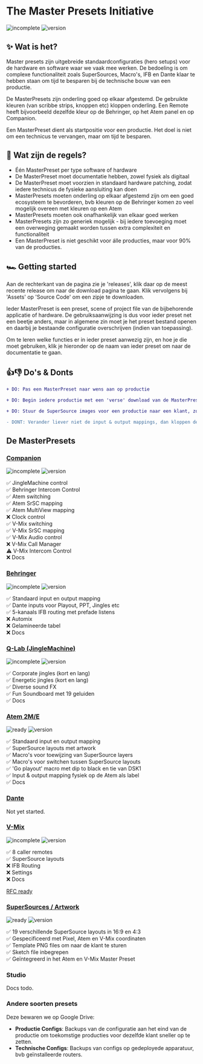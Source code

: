 # The Master Presets Initiative

![incomplete](https://img.shields.io/badge/status-beta-orange)
![version](https://img.shields.io/badge/version-0.4-orange)

## ✨ Wat is het?

Master presets zijn uitgebreide standaardconfiguraties (hero setups) voor de hardware en software waar we vaak mee werken. De bedoeling is om complexe functionaliteit zoals SuperSources, Macro's, IFB en Dante klaar te hebben staan om tijd te besparen bij de technische bouw van een productie.

De MasterPresets zijn onderling goed op elkaar afgestemd. De gebruikte kleuren (van scribbe strips, knoppen etc) kloppen onderling. Een Remote heeft bijvoorbeeld dezelfde kleur op de Behringer, op het Atem panel en op Companion.

Een MasterPreset dient als startpositie voor een productie. Het doel is niet om een technicus te vervangen, maar om tijd te besparen.

## 🚨 Wat zijn de regels?

- Één MasterPreset per type software of hardware
- De MasterPreset moet documentatie hebben, zowel fysiek als digitaal
- De MasterPreset moet voorzien in standaard hardware patching, zodat iedere technicus de fysieke aansluiting kan doen
- MasterPresets moeten onderling op elkaar afgestemd zijn om een goed ecosysteem te bevorderen, bvb kleuren op de Behringer komen zo veel mogelijk overeen met kleuren op een Atem
- MasterPresets moeten ook onafhankelijk van elkaar goed werken
- MasterPresets zijn zo generiek mogelijk - bij iedere toevoeging moet een overweging gemaakt worden tussen extra complexiteit en functionaliteit
- Een MasterPreset is niet geschikt voor álle producties, maar voor 90% van de producties.

## 🏎️ Getting started

Aan de rechterkant van de pagina zie je 'releases', klik daar op de meest recente release om naar de download pagina te gaan. Klik vervolgens bij 'Assets' op 'Source Code' om een zipje te downloaden.

Ieder MasterPreset is een preset, scene of project file van de bijbehorende applicatie of hardware. De gebruiksaanwijzing is dus voor ieder preset net een beetje anders, maar in algemene zin moet je het preset bestand openen en daarbij je bestaande configuratie overschrijven (indien van toepassing).

Om te leren welke functies er in ieder preset aanwezig zijn, en hoe je die moet gebruiken, klik je hieronder op de naam van ieder preset om naar de documentatie te gaan.

## 👍👎 Do's & Donts

```diff
+ DO: Pas een MasterPreset naar wens aan op productie

+ DO: Begin iedere productie met een 'verse' download van de MasterPresets

+ DO: Stuur de SuperSource images voor een productie naar een klant, zodat de klant haar designs daarop kan baseren

- DONT: Verander liever niet de input & output mappings, dan kloppen de MasterPresets onderling niet meer
```

## De MasterPresets

### [Companion](https://github.com/streammyevent/MasterPresets/tree/master/Companion)

![incomplete](https://img.shields.io/badge/status-incomplete-red)
![version](https://img.shields.io/badge/version-0.3-red)

✅ JingleMachine control
<br />✅ Behringer Intercom Control
<br />✅ Atem switching
<br />✅ Atem SrSC mapping
<br />✅ Atem MultiView mapping
<br />❌ Clock control
<br />✅ V-Mix switching
<br />✅ V-Mix SrSC mapping
<br />✅ V-Mix Audio control
<br />❌ V-Mix Call Manager
<br />⚠️ V-Mix Intercom Control
<br />❌ Docs

### [Behringer](https://github.com/streammyevent/MasterPresets/tree/master/Behringer)

![incomplete](https://img.shields.io/badge/status-no%20docs-orange)
![version](https://img.shields.io/badge/version-1.1-green)

✅ Standaard input en output mapping
<br />✅ Dante inputs voor Playout, PPT, Jingles etc
<br />✅ 5-kanaals IFB routing met prefade listens
<br />❌ Automix
<br />❌ Gelamineerde tabel
<br />❌ Docs

### [Q-Lab (JingleMachine)](https://github.com/streammyevent/MasterPresets/tree/master/JingleMachine)

![incomplete](https://img.shields.io/badge/status-ready-green)
![version](https://img.shields.io/badge/version-1.1-green)

✅ Corporate jingles (kort en lang)
<br />✅ Energetic jingles (kort en lang)
<br />✅ Diverse sound FX
<br />✅ Fun Soundboard met 19 geluiden
<br />✅ Docs

### [Atem 2M/E](https://github.com/streammyevent/MasterPresets/tree/master/Atem2ME)

![ready](https://img.shields.io/badge/status-ready-green)
![version](https://img.shields.io/badge/version-1.0-green)

✅ Standaard input en output mapping
<br />✅ SuperSource layouts met artwork
<br />✅ Macro's voor toewijzing van SuperSource layers
<br />✅ Macro's voor switchen tussen SuperSource layouts
<br />✅ 'Go playout' macro met dip to black en tie van DSK1
<br />✅ Input & output mapping fysiek op de Atem als label
<br />✅ Docs

### [Dante](https://github.com/streammyevent/MasterPresets/tree/master/Dante)

Not yet started.

### [V-Mix](https://github.com/streammyevent/MasterPresets/tree/master/V-Mix)

![incomplete](https://img.shields.io/badge/status-incomplete-orange)
![version](https://img.shields.io/badge/version-0.3-red)

✅ 8 caller remotes
<br />✅ SuperSource layouts
<br />❌ IFB Routing
<br />❌ Settings
<br />❌ Docs

[RFC ready](https://github.com/streammyevent/MasterPresets/blob/master/V-Mix/RFC.md)

### [SuperSources / Artwork](https://github.com/streammyevent/MasterPresets/tree/master/SuperSources)

![ready](https://img.shields.io/badge/status-ready-green)
![version](https://img.shields.io/badge/version-1.0-green)

✅ 19 verschillende SuperSource layouts in 16:9 en 4:3
<br />✅ Gespecificeerd met Pixel, Atem en V-Mix coordinaten
<br />✅ Template PNG files om naar de klant te sturen
<br />✅ Sketch file inbegrepen
<br />✅ Geïntegreerd in het Atem en V-Mix Master Preset

### Studio

Docs todo.

### Andere soorten presets

Deze bewaren we op Google Drive:

- **Productie Configs**: Backups van de configuratie aan het eind van de productie om toekomstige producties voor dezelfde klant sneller op te zetten.
- **Technische Configs**: Backups van configs op gedeployede apparatuur, bvb geïnstalleerde routers.
